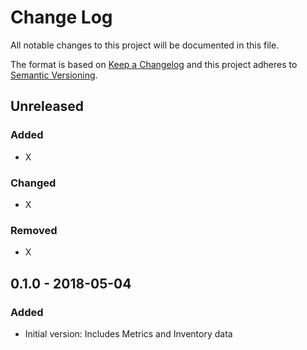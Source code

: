 # Change Log

All notable changes to this project will be documented in this file.

The format is based on [Keep a Changelog](http://keepachangelog.com/)
and this project adheres to [Semantic Versioning](http://semver.org/).

## Unreleased
### Added
- X

### Changed
- X

### Removed
- X

## 0.1.0 - 2018-05-04
### Added
- Initial version: Includes Metrics and Inventory data